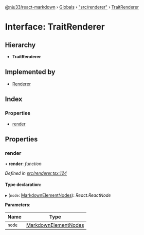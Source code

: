 [@nju33/react-markdown](../README.md) › [Globals](../globals.md) › ["src/renderer"](../modules/_src_renderer_.md) › [TraitRenderer](_src_renderer_.traitrenderer.md)

# Interface: TraitRenderer

## Hierarchy

* **TraitRenderer**

## Implemented by

* [Renderer](../classes/_src_renderer_.renderer.md)

## Index

### Properties

* [render](_src_renderer_.traitrenderer.md#render)

## Properties

###  render

• **render**: *function*

*Defined in [src/renderer.tsx:124](https://github.com/nju33/react-markdown/blob/7fe748e/src/renderer.tsx#L124)*

#### Type declaration:

▸ (`node`: [MarkdownElementNodes](../modules/_src_interfaces_.md#markdownelementnodes)): *React.ReactNode*

**Parameters:**

Name | Type |
------ | ------ |
`node` | [MarkdownElementNodes](../modules/_src_interfaces_.md#markdownelementnodes) |
